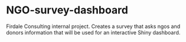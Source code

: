 # NGO-survey-dashboard

Firdale Consulting internal project. Creates a survey that asks ngos and donors information
that will be used for an interactive Shiny dashboard.

